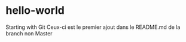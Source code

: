 # hello-world
Starting with Git
Ceux-ci est le premier ajout dans le README.md de la branch non Master

